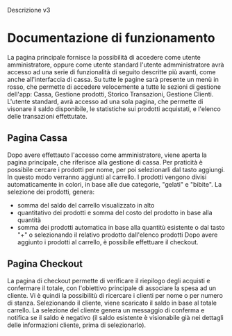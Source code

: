 Descrizione v3
# Documentazione di funzionamento

La pagina principale fornisce la possibilità di accedere come utente amministratore, oppure come utente standard
l'utente admministratore avrà accesso ad una serie di funzionalità di seguito descritte più avanti, come anche all'interfaccia di cassa. Su tutte le pagine sarà presente un menù in rosso, che permette di accedere velocemente a tutte le sezioni di gestione dell'app: Cassa, Gestione prodotti, Storico Transazioni, Gestione Clienti.
L'utente standard, avrà accesso ad una sola pagina, che permette di visonare il saldo disponibile, le statistiche sui prodotti acquistati, e l'elenco delle transazioni effettutate.

## Pagina Cassa
Dopo avere effettauto l'accesso come amministratore, viene aperta la pagina principale, che riferisce alla gestione di cassa.
Per praticità è possibile cercare i prodotti per nome, per poi selezionarli dal tasto aggiungi. In questo modo verranno aggiunti al carrello.
I prodotti vengono divisi automaticamente in colori, in base alle due categorie, "gelati" e "bibite".
La selezione dei prodotti, genera:
- somma del saldo del carrello visualizzato in alto
- quantitativo dei prodotti e somma del costo del prodotto in base alla quantità
- somma dei prodotti automatica in base alla quantitù esistente o dal tasto "+" o selezionando il relativo prodotto dall'elenco prodotti
Dopo avere aggiunto i prodotti al carrello, è possibile effettuare il checkout.

## Pagina Checkout
La pagina di checkout permette di verificare il riepilogo degli acquisti e confermare il totale, con l'obiettivo principale di associare la spesa ad un cliente.
Vi è quindi la possibilitù di ricercare i clienti per nome o per numero di stanza.
Selezionando il cliente, viene scaricato il saldo in base al totale carrello.
La selezione del cliente genera un messaggio di conferma e notifica se il saldo è negativo (il saldo esistente è visionabile già nei dettagli delle informazioni cliente, prima di selezionarlo).
